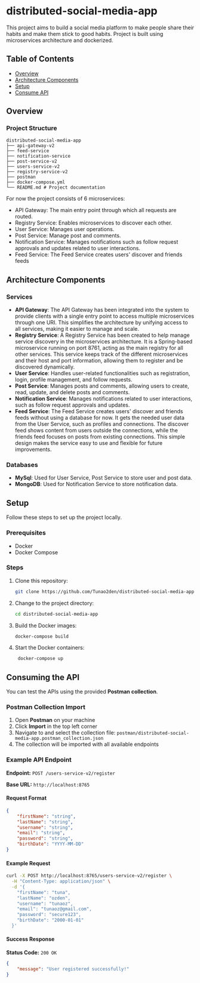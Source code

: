 # distributed-social-media-app

This project aims to build a social media platform to make people share their habits and make them stick to good habits.
Project is built using microservices architecture and dockerized.

## Table of Contents

- [Overview](#overview)
- [Architecture Components](#architecture-components)
- [Setup](#setup)
- [Consume API](#consuming-the-api)

## Overview

### Project Structure
``` 
distributed-social-media-app
├── api-gateway-v2
├── feed-service
├── notification-service
├── post-service-v2
├── users-service-v2
├── registry-service-v2
├── postman
├── docker-compose.yml
└── README.md # Project documentation
```


For now the project consists of 6 microservices:
- API Gateway: The main entry point through which all requests are routed.
- Registry Service: Enables microservices to discover each other.
- User Service: Manages user operations.
- Post Service: Manage post and comments.
- Notification Service: Manages notifications such as follow request approvals and updates related to user interactions.
- Feed Service: The Feed Service creates users' discover and friends feeds

## Architecture Components

### Services
- **API Gateway**: The API Gateway has been integrated into the system to provide clients with a single entry point to access multiple microservices through one URI. This simplifies the architecture by unifying access to all services, making it easier to manage and scale.
- **Registry Service**: A Registry Service has been created to help manage service discovery in the microservices architecture. It is a Spring-based microservice running on port 8761, acting as the main registry for all other services. This service keeps track of the different microservices and their host and port information, allowing them to register and be discovered dynamically.
- **User Service**: Handles user-related functionalities such as registration, login, profile management, and follow requests.
- **Post Service**: Manages posts and comments, allowing users to create, read, update, and delete posts and comments.
- **Notification Service**: Manages notifications related to user interactions, such as follow request approvals and updates.
- **Feed Service**: The Feed Service creates users' discover and friends feeds without using a database for now. It gets the needed user data from the User Service, such as profiles and connections. The discover feed shows content from users outside the connections, while the friends feed focuses on posts from existing connections. This simple design makes the service easy to use and flexible for future improvements.

### Databases
- **MySql**: Used for User Service, Post Service to store user and post data.
- **MongoDB**: Used for Notification Service to store notification data.

## Setup

Follow these steps to set up the project locally.

### Prerequisites

- Docker
- Docker Compose

### Steps

1. Clone this repository:
   ```sh
   git clone https://github.com/Tunao2den/distributed-social-media-app.git

2. Change to the project directory:
   ```sh
   cd distributed-social-media-app

3. Build the Docker images:
   ```sh
   docker-compose build

4. Start the Docker containers:
   ```sh
    docker-compose up

## Consuming the API

You can test the APIs using the provided **Postman collection**.

### Postman Collection Import
1. Open **Postman** on your machine
2. Click **Import** in the top left corner
3. Navigate to and select the collection file: `postman/distributed-social-media-app.postman_collection.json`
4. The collection will be imported with all available endpoints


### Example API Endpoint

**Endpoint:** `POST /users-service-v2/register`

**Base URL:** `http://localhost:8765`

#### Request Format

```json
{
    "firstName": "string",
    "lastName": "string", 
    "username": "string",
    "email": "string",
    "password": "string",
    "birthDate": "YYYY-MM-DD"
}
```

#### Example Request

```bash
curl -X POST http://localhost:8765/users-service-v2/register \
  -H "Content-Type: application/json" \
  -d '{
    "firstName": "tuna",
    "lastName": "ozden",
    "username": "tunaoz",
    "email": "tunaoz@gmail.com",
    "password": "secure123",
    "birthDate": "2000-01-01"
  }'
```

#### Success Response

**Status Code:** `200 OK`

```json
{
    "message": "User registered successfully!"
}
```